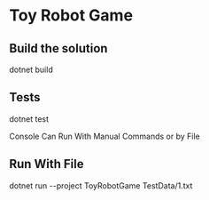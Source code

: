# Toy Robot Game

## Build the solution
dotnet build

## Tests
dotnet test

Console Can Run With Manual Commands or by File
## Run With File
dotnet run --project ToyRobotGame TestData/1.txt
